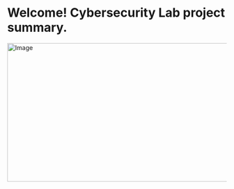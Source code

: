 # Welcome!  Cybersecurity Lab project summary.


<img width="592" height="319" alt="Image" src="https://github.com/user-attachments/assets/e9ac6e0d-7159-406e-abfa-cc4f17642d6a" />
